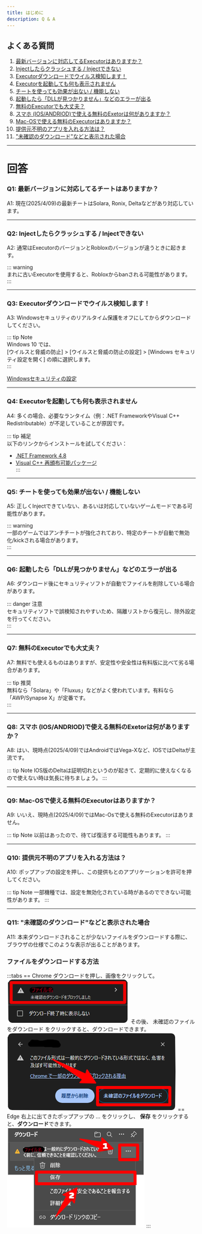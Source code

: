 ```yaml
---
title: はじめに
description: Q & A
---
```


## よくある質問

1. [最新バージョンに対応してるExecutorはありますか？](#faq-1)  
2. [Injectしたらクラッシュする / Injectできない](#faq-2)  
3. [Executorダウンロードでウイルス検知します！](#faq-3)  
4. [Executorを起動しても何も表示されません](#faq-4)  
5. [チートを使っても効果が出ない / 機能しない](#faq-5)  
6. [起動したら「DLLが見つかりません」などのエラーが出る](#faq-6)  
7. [無料のExecutorでも大丈夫？](#faq-7)
8. [スマホ (IOS/ANDRIOD)で使える無料のExetorは何がありますか？](#faq-8)  
9. [Mac-OSで使える無料のExecutorはありますか？](#faq-9)  
10. [提供元不明のアプリを入れる方法は？](#faq-10)
11. ["未確認のダウンロード"などと表示された場合](#faq-11)

---

# 回答

### <span id="faq-1">Q1: 最新バージョンに対応してるチートはありますか？</span>  
A1: 現在(2025/4/09)の最新チートはSolara, Ronix, Deltaなどがあり対応しています。

---

### <span id="faq-2">Q2: Injectしたらクラッシュする / Injectできない</span>  
A2: 通常はExecutorのバージョンとRobloxのバージョンが違うときに起きます。

::: warning  
まれに古いExecutorを使用すると、Robloxからbanされる可能性があります。  
:::

---

### <span id="faq-3">Q3: Executorダウンロードでウイルス検知します！</span>  
A3: Windowsセキュリティのリアルタイム保護をオフにしてからダウンロードしてください。

::: tip Note  
Windows 10 では、  
[ウイルスと脅威の防止] > [ウイルスと脅威の防止の設定] > [Windows セキュリティ設定を開く] の順に選択します。  
:::

[Windowsセキュリティの設定](ms-settings:windowsdefender)

---

### <span id="faq-4">Q4: Executorを起動しても何も表示されません</span>  
A4: 多くの場合、必要なランタイム（例：.NET FrameworkやVisual C++ Redistributable）が不足していることが原因です。

::: tip 補足  
以下のリンクからインストールを試してください：  
- [.NET Framework 4.8](https://dotnet.microsoft.com/en-us/download/dotnet-framework/net48)  
- [Visual C++ 再頒布可能パッケージ](https://learn.microsoft.com/ja-jp/cpp/windows/latest-supported-vc-redist)  
:::

---

### <span id="faq-5">Q5: チートを使っても効果が出ない / 機能しない</span>  
A5: 正しくInjectできていない、あるいは対応していないゲームモードである可能性があります。

::: warning  
一部のゲームではアンチチートが強化されており、特定のチートが自動で無効化/kickされる場合があります。  
:::

---

### <span id="faq-6">Q6: 起動したら「DLLが見つかりません」などのエラーが出る</span>  
A6: ダウンロード後にセキュリティソフトが自動でファイルを削除している場合があります。

::: danger 注意  
セキュリティソフトで誤検知されやすいため、隔離リストから復元し、除外設定を行ってください。  
:::

---

### <span id="faq-7">Q7: 無料のExecutorでも大丈夫？</span>  
A7: 無料でも使えるものはありますが、安定性や安全性は有料版に比べて劣る場合があります。

::: tip 推奨  
無料なら「Solara」や「Fluxus」などがよく使われています。有料なら「AWP/Synapse X」が定番です。  
:::

---
### <span id="faq-8">Q8: スマホ (IOS/ANDRIOD)で使える無料のExetorは何がありますか？</span>  
A8: はい、現時点(2025/4/09)ではAndroidではVega-Xなど、IOSではDeltaが主流です。

::: tip Note
IOS版のDeltaは証明切れというのが起きて、定期的に使えなくなるので使えない時は気長に待ちましょう。
:::

---

### <span id="faq-9">Q9: Mac-OSで使える無料のExecutorはありますか？</span>  
A9: いいえ、現時点(2025/4/09)ではMac-Osで使える無料のExecutorはありません。

::: tip Note
以前はあったので、待てば復活する可能性もあります。
:::

---

### <span id="faq-10">Q10: 提供元不明のアプリを入れる方法は？</span>  
A10: ポップアップの設定を押し、この提供もとのアプリケーションを許可を押してください。

::: tip Note
一部機種では、設定を無効化されている時があるのでできない可能性があります。
:::

---

### <span id="faq-11">Q11: "未確認のダウンロード"などと表示された場合</span>  
A11: 本来ダウンロードされることが少ないファイルをダウンロードする際に、ブラウザの仕様でこのような表示が出ることがあります。

### ファイルをダウンロードする方法

:::tabs
== Chrome
ダウンロードを押し、画像をクリックして。
![ch1](resource/Chrome1.png)
その後、 未確認のファイルをダウンロード をクリックすると、ダウンロードできます。
![ch2](resource/Chrome2.png)
== Edge
右上に出てきたポップアップの … をクリックし、
**保存** をクリックすると、**ダウンロード**できます。
![eg1](resource/edge.png)
:::